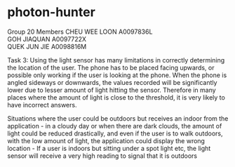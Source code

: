 # photon-hunter

Group 20 Members
CHEU WEE LOON   A0097836L   
GOH JIAQUAN     A0097722X   
QUEK JUN JIE    A0098816M   




Task 3:
Using the light sensor has many limitations in correctly determining the location of the user. The phone has to be placed facing upwards, or possible only working if the user is looking at the phone. When the phone is angled sideways or downwards, the values recorded will be significantly lower due to lesser amount of light hitting the sensor. Therefore in many places where the amount of light is close to the threshold, it is very likely to have incorrect answers.

Situations where the user could be outdoors but receives an indoor from the application 
    - in a cloudy day or when there are dark clouds, the amount of light could be reduced drastically, and even if the user is to walk outdoors, with the low amount of light, the application could display the wrong location
    - If a user is indoors but sitting under a spot light etc, the light sensor will receive a very high reading to signal that it is outdoors  